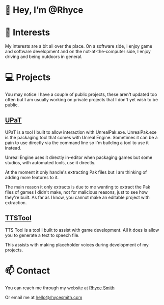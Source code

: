 # 👋 Hey, I’m @Rhyce

# 👀 Interests
My interests are a bit all over the place. On a software side, I enjoy game and software development and on the not-at-the-computer side, I enjoy driving and being outdoors in general.

# 💻 Projects

You may notice I have a couple of public projects, these aren't updated too often but I am usually working on private projects that I don't yet wish to be public.

## [UPaT](https://github.com/Rhyce/UPaT)

UPaT is a tool I built to allow interaction with UnrealPak.exe. UnrealPak.exe is the packaging tool that comes with Unreal Engine. Sometimes it can be a pain to use directly via the command line so I'm building a tool to use it instead.

Unreal Engine uses it directly in-editor when packaging games but some studios, with automated tools, use it directly.

At the moment it only handle's extracting Pak files but I am thinking of adding more features to it.

The main reason it only extracts is due to me wanting to extract the Pak files of games I didn't make, not for malicious reasons, just to see how they're built. As far as I know, you cannot make an editable project with extraction.

## [TTSTool](https://github.com/Rhyce/TTSTool)

TTS Tool is a tool I built to assist with game development. All it does is allow you to generate a text to speech file.

This assists with making placeholder voices during development of my projects.

# 📫 Contact

You can reach me through my website at [Rhyce Smith](https://rhycesmith.com)

Or email me at hello@rhycesmith.com

<!---
Rhyce/Rhyce is a ✨ special ✨ repository because its `README.md` (this file) appears on your GitHub profile.
You can click the Preview link to take a look at your changes.
--->
